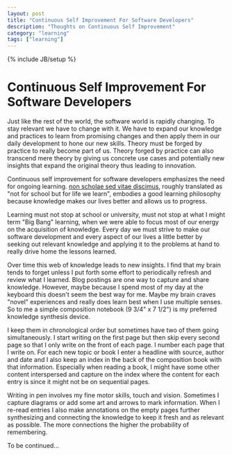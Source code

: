 ```yaml
---
layout: post
title: "Continuous Self Improvement For Software Developers"
description: "Thoughts on Continuous Self Improvement"
category: "learning"
tags: ["learning"]
---
```

{% include JB/setup %}

# Continuous Self Improvement For Software Developers

Just like the rest of the world, the software world is rapidly changing. To stay 
relevant we have to change with it. We have to expand our knowledge and practices
to learn from promising changes and then apply them in our daily development to
hone our new skills. Theory must be forged by practice to really become part of
us. Theory forged by practice can also transcend mere theory by giving us concrete use 
cases and potentially new insights that expand the original theory thus leading
to innovation.

Continuous self improvement for software developers emphasizes the need for
ongoing learning. [non scholae sed vitae discimus](http://en.wikipedia.org/wiki/Non_scholae,_sed_vitae_discimus),
roughly translated as "not for school but for life we learn", embodies a good
learning philosophy because knowledge makes our lives better and allows us to progress. 

Learning must not stop at school or university, must not stop at what I might term "Big Bang"
learning, when we were able to focus most of our energy on the acquisition of
knowledge. Every day we must strive to make our software development and every
aspect of our lives a little better by seeking out relevant knowledge and applying
it to the problems at hand to really drive home the lessons learned.

Over time this web of knowledge leads to new insights. I find that my brain tends to forget
unless I put forth some effort to periodically refresh and review what I learned.
Blog postings are one way to capture and share knowledge. However, maybe because I spend
most of my day at the keyboard this doesn't seem the best way for me. Maybe my brain
craves "novel" experiences and really does learn best when I use multiple senses. So
to me a simple composition notebook (9 3/4" x 7 1/2") is my preferred knowledge
synthesis device. 

I keep them in chronological order but sometimes have two of them going
simultaneously. I start writing on the first page but then skip every second page so
that I only write on the front of each page. I number each page that I write on.
For each new topic or book I enter a headline with source, author and date and
I also keep an index in the back of the composition book with that information.
Especially when reading a book, I might have some other content interspersed
and capture on the index where the content for each entry is since it might
not be on sequential pages.

Writing in pen involves my fine motor skills, touch and vision. Sometimes I 
capture diagrams or add some art and arrows to mark information. When I re-read
entries I also make annotations on the empty pages further synthesizing and connecting
the knowledge to keep it fresh and as relevant as possible. The more connections
the higher the probability of remembering.

To be continued...

